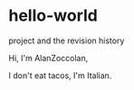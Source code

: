 # hello-world
project and the revision history

Hi, I'm AlanZoccolan,

I don't eat tacos, I'm Italian.
